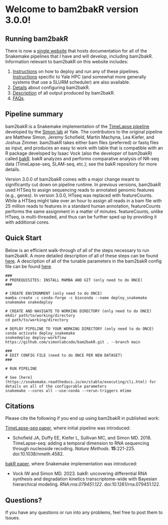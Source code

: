 # Welcome to bam2bakR version 3.0.0!

## Running bam2bakR

There is now a [single website](https://pipelinedocs.readthedocs.io/en/latest/) that hosts documentation for all of the Snakemake pipelines that I have and will develop, including bam2bakR. Information relevant to bam2bakR on this website includes:

1. [Instructions](https://pipelinedocs.readthedocs.io/en/latest/deploy/) on how to deploy and run any of these pipelines. [Instructions](https://pipelinedocs.readthedocs.io/en/latest/simon/) specific to Yale HPC (and somewhat more generally systems that use a SLURM scheduler) are also available.
2. [Details](https://pipelinedocs.readthedocs.io/en/latest/bam2bakR/configuration/) about configuring bam2bakR.
3. [Description](https://pipelinedocs.readthedocs.io/en/latest/bam2bakR/output/) of all output produced by bam2bakR.
4. [FAQs](https://pipelinedocs.readthedocs.io/en/latest/bam2bakR/faqs/).

## Pipeline summary

bam2bakR is a Snakemake implementation of the [TimeLapse pipeline](https://bitbucket.org/mattsimon9/timelapse_pipeline/src/master/) developed by the [Simon lab](https://simonlab.yale.edu/) at Yale. The contributors to the original pipeline are Matthew Simon, Jeremy Schofield, Martin Machyna, Lea Kiefer, and Joshua Zimmer. bam2bakR takes either bam files (preferred) or fastq files as input, and produces an easy to work with table that is compatible with an R package developed by Isaac Vock (also the developer of bam2bakR) called [bakR](https://github.com/simonlabcode/bakR).  bakR analyzes and performs comparative analysis of NR-seq data (TimeLapse-seq, SLAM-seq, etc.); see the bakR repository for more details.

Version 3.0.0 of bam2bakR comes with a major change meant to significantly cut down on pipeline runtime. In previous versions, bam2bakR used HTSeq to assign sequencing reads to annotated genomic features (e.g., genes). In version 3.0.0, HTseq was replaced with featureCounts. While a HTSeq might take over an hour to assign all reads in a bam file with 25 million reads to features in a standard human annotation, featureCounts performs the same assignment in a matter of minutes. featureCounts, unlike HTseq, is multi-threaded, and thus can be further sped up by providing it with additional cores. 


## Quick Start

Below is an efficient walk-through of all of the steps necessary to run bam2bakR. A more detailed description of all of these steps can be found [here](https://pipelinedocs.readthedocs.io/en/latest/deploy/). A description of all of the tunable parameters in the bam2bakR config file can be found [here](https://pipelinedocs.readthedocs.io/en/latest/bam2bakR/configuration/).

```
### 
# PREREQUISITES: INSTALL MAMBA AND GIT (only need to do ONCE)
###

# CREATE ENVIRONMENT (only need to do ONCE)
mamba create -c conda-forge -c bioconda --name deploy_snakemake snakemake snakedeploy

# CREATE AND NAVIGATE TO WORKING DIRECTORY (only need to do ONCE)
mkdir path/to/working/directory
cd path/to/working/directory

# DEPLOY PIPELINE TO YOUR WORKING DIRECTORY (only need to do ONCE)
conda activate deploy_snakemake
snakedeploy deploy-workflow https://github.com/simonlabcode/bam2bakR.git . --branch main

###
# EDIT CONFIG FILE (need to do ONCE PER NEW DATASET)
###

# RUN PIPELINE

# See [here](https://snakemake.readthedocs.io/en/stable/executing/cli.html) for details on all of the configurable parameters
snakemake --cores all --use-conda --rerun-triggers mtime

```

## Citations

Please cite the following if you end up using bam2bakR in published work:

[TimeLapse-seq paper](https://www.nature.com/articles/nmeth.4582), where initial pipeline was introduced:

- Schofield JA, Duffy EE, Kiefer L, Sullivan MC, and Simon MD. 2018. TimeLapse-seq: adding a temporal dimension to RNA sequencing through nucleoside recoding. *Nature Methods*. **15**:221-225. doi:10.1038/nmeth.4582.

[bakR paper](https://rnajournal.cshlp.org/content/29/7/958.abstract), where Snakemake implementation was introduced:

- Vock IW and Simon MD. 2023. bakR: uncovering differential RNA synthesis and degradation kinetics transcriptome-wide with Bayesian hierarchical modeling. *RNA*:*rna.079451.122*. doi:10.1261/rna.079451.122.


## Questions?
If you have any questions or run into any problems, feel free to post them to Issues.
